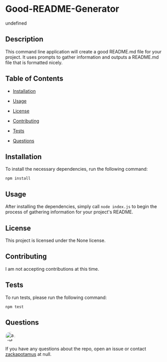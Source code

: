 # Good-README-Generator
undefined

## Description

This command line application will create a good README.md file for your project. It uses prompts to gather information and outputs a README.md file that is formatted nicely.

## Table of Contents

* [Installation](#installation)

* [Usage](#usage)

* [License](#license)

* [Contributing](#contributing)

* [Tests](#tests)

* [Questions](#questions)

## Installation

To install the necessary dependencies, run the following command:

```
npm install
```

## Usage

After installing the dependencies, simply call `node index.js` to begin the process of gathering information for your project's README.

## License

This project is licensed under the None license.

## Contributing

I am not accepting contributions at this time.

## Tests

To run tests, please run the following command:

```
npm test
```

## Questions

<img src="https://avatars3.githubusercontent.com/u/28291062?v=4" alt="avatar" style="border-radius: 16px;" width="30" />

If you have any questions about the repo, open an issue or contact [zackapotamus](https://api.github.com/users/zackapotamus) at null.


